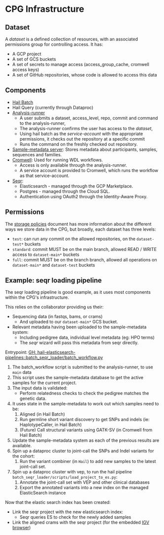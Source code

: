 # CPG Infrastructure

## Dataset

A *dataset* is a defined collection of resources, with an associated permissions group for controlling access. It has:

- A GCP project
- A set of GCS buckets
- A set of secrets to manage access (access_group_cache, cromwell access keys)
- A set of GitHub repositories, whose code is allowed to access this data

## Components

- [Hail Batch](https://github.com/populationgenomics/hail)
- Hail Query (currently through Dataproc)
- [Analysis-runner](https://github.com/populationgenomics/analysis-runner)
    - A user submits a dataset, access_level, repo, commit and command to the analysis-runner,
    - The analysis-runner confirms the user has access to the _dataset_,
    - Using hail batch as the _service-account_ with the appropriate permissions, it checks out the repository at a specific commit
    - Runs the command on the freshly checked out repository.
- [Sample-metadata server](https://github.com/populationgenomics/sample-metadata): Stores metadata about participants, samples, sequences and families.
- [Cromwell](https://github.com/broadinstitute/cromwell): Used for running WDL workflows.
    - Access is only available through the analysis-runner.
    - A service account is provided to Cromwell, which runs the workflow as that service-account.
- [Seqr](https://github.com/populationgenomics/seqr):
    - Elasticsearch - managed through the GCP Marketplace.
    - Postgres - managed through the Cloud SQL.
    - Authentication using OAuth2 through the Identity-Aware Proxy.


## Permissions

The [storage policies](storage_policies) document has more information about the different ways we store data in the CPG, but broadly, each dataset has three levels:

- `test`: can run any commit on the allowed repositories, on the `dataset-test*` buckets
- `standard`: commit MUST be on the main branch, allowed READ / WRITE access to `dataset-main*` buckets
- `full`: commit MUST be on the branch branch, allowed all operations on `dataset-main*` and `dataset-test` buckets

## Example: seqr loading pipeline

The seqr loading pipeline is good example, as it uses most components within the CPG's infrastructure.

This relies on the collaborator providing us their:

- Sequencing data (in fastqs, bams, or crams)
    - And uploaded to our `dataset-main*` GCS bucket.
- Relevant metadata having been uploaded to the sample-metadata system:
    - Including pedigree data, individual level metadata (eg: HPO terms)
    - The _seqr_ wizard will pass this metadata from seqr directly.

Entrypoint: [GH: hail-elasticsearch-pipelines::batch_seqr_loader/batch_workflow.py](https://github.com/populationgenomics/hail-elasticsearch-pipelines/blob/main/batch_seqr_loader/batch_workflow.py)

1. The batch_workflow script is submitted to the analysis-runner, to use `main` data
1. This script uses the sample-metadata database to get the active samples for the current project.
1. The input data is validated:
    - Perform relatedness checks to check the pedigree matches the genetic data.
1. It uses state in the sample-metadata to work out which samples need to be:
    1. Aligned (in Hail Batch)
    2. Run germline short variant discovery to get SNPs and indels (ie: HaplotypeCaller, in Hail Batch)
    3. (Future) Call structural variants using GATK-SV (in Cromwell from Hail Batch)
1. Update the sample-metadata system as each of the previous results are available.
1. Spin up a dataproc cluster to joint-call the SNPs and Indel variants for the cohort:
    1. Run the variant combiner (in `Hail`) to add new samples to the latest joint-call set.
1. Spin up a dataproc cluster with vep, to run the hail pipeline `batch_seqr_loader/scripts/load_project_to_es.py`:
    1. Annotate the joint-call set with VEP and other clinical databases
    1. Export the annotated variants into a new index on the managed ElasticSearch instance

Now that the elastic search index has been created:

- Link the seqr project with the new elasticsearch index:
    - Seqr queries ES to check for the newly added samples
- Link the aligned crams with the seqr project (for the embedded [IGV browser](https://software.broadinstitute.org/software/igv/))

